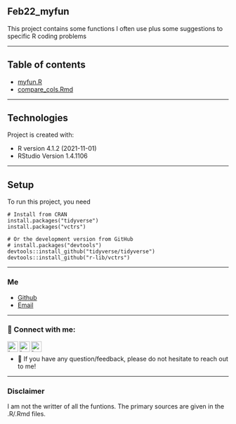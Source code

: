 ## Feb22_myfun


This project contains some functions I often use plus some suggestions to specific R coding problems

---
## Table of contents
* [myfun.R](https://github.com/leynu/Feb22_myfun/blob/master/myfun.R)
* [compare_cols.Rmd](https://github.com/leynu/Feb22_myfun/blob/master/compare_cols.Rmd)

---	
## Technologies
Project is created with:
* R version 4.1.2 (2021-11-01)
* RStudio Version 1.4.1106
---	
## Setup
To run this project, you need

```
# Install from CRAN
install.packages("tidyverse")
install.packages("vctrs")

# Or the development version from GitHub
# install.packages("devtools")
devtools::install_github("tidyverse/tidyverse")
devtools::install_github("r-lib/vctrs")
```
---
### Me

- [Github](https://github.com/leynu)
- [Email](mailto:leynu0210@gmail.com)

---
### 🤝 Connect with me:

<a href="https://github.com/leynu"><img align="left" src="https://cdn2.iconfinder.com/data/icons/social-icons-33/128/Github-512.png" alt="Leyla Nunez | Twitter" width="24px"/></a> <a href="https://twitter.com/leynu_"><img align="left" src="https://cdn4.iconfinder.com/data/icons/social-media-icons-the-circle-set/48/twitter_circle-512.png" alt="Leyla Nunez | Twitter" width="24px"/></a> <a href="https://www.linkedin.com/in/leynu/"><img align="left" src="https://cdn3.iconfinder.com/data/icons/capsocial-round/500/linkedin-512.png" alt="Leyla Nunez | LinkedIn" width="24px"/></a>
</br> 

- 💬 If you have any question/feedback, please do not hesitate to reach out to me!


---
### Disclaimer

I am not the writter of all the funtions. The primary sources are given in the .R/.Rmd files. 


